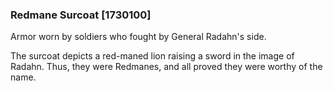 ### Redmane Surcoat [1730100]

Armor worn by soldiers who fought by General Radahn's side.

The surcoat depicts a red-maned lion raising a sword in the image of Radahn. Thus, they were Redmanes, and all proved they were worthy of the name.